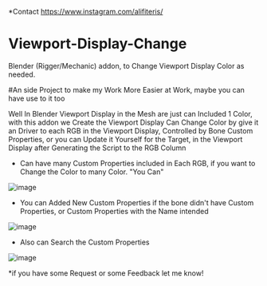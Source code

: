 *Contact
https://www.instagram.com/alifiteris/

# Viewport-Display-Change
Blender (Rigger/Mechanic) addon, to Change Viewport Display Color as needed.

#An side Project to make my Work More Easier at Work, maybe you can have use to it too

Well In Blender Viewport Display in the Mesh are just can Included 1 Color, with this addon we Create the Viewport Display Can Change Color by give it an Driver to each RGB in the Viewport Display, Controlled by Bone Custom Properties, or you can Update it Yourself for the Target, in the Viewport Display after Generating the Script to the RGB Column

- Can have many Custom Properties included in Each RGB, if you want to Change the Color to many Color.
"You Can"

![image](https://github.com/user-attachments/assets/2379fa0e-7801-4d27-8674-e29f71c2d2f5)

- You can Added New Custom Properties if the bone didn't have Custom Properties, or Custom Properties with the Name intended

![image](https://github.com/user-attachments/assets/b9511c83-1bad-4bc2-a3e3-43655878b441)

- Also can Search the Custom Properties

![image](https://github.com/user-attachments/assets/8916adee-8083-481b-bf73-e7f896c4c3d1)

*if you have some Request or some Feedback let me know!
